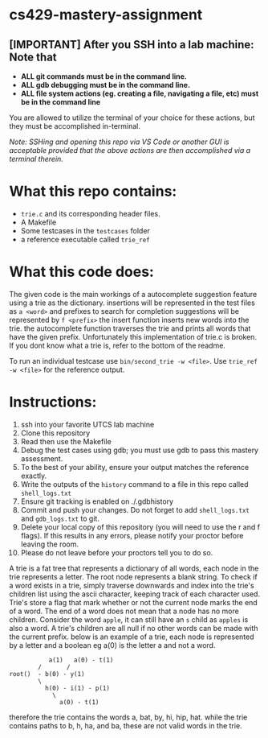 # cs429-mastery-assignment
## [IMPORTANT] After you SSH into a lab machine: Note that
- **ALL git commands must be in the command line.**
- **ALL gdb debugging must be in the command line.**
- **ALL file system actions (eg. creating a file, navigating a file, etc) must be in the command line**

You are allowed to utilize the terminal of your choice for these actions, but they must be accomplished in-terminal.

*Note: SSHing and opening *this* repo via VS Code or another GUI is acceptable provided that the above actions are then accomplished via a terminal therein.*

# What this repo contains:
- `trie.c` and its corresponding header files.
- A Makefile
- Some testcases in the `testcases` folder
- a reference executable called `trie_ref`

# What this code does:
The given code is the main workings of a autocomplete suggestion feature using a trie as the dictionary. insertions will
be represented in the test files as `a <word>` and prefixes to search for completion suggestions will be represented by
`f <prefix>` the insert function inserts new words into the trie. the autocomplete function traverses the trie and
prints all words that have the given prefix. Unfortunately this implementation of trie.c is broken. If you dont know what
a trie is, refer to the bottom of the readme.

To run an individual testcase use
`bin/second_trie -w <file>`. Use `trie_ref -w <file>` for the reference output.

# Instructions:
1. ssh into your favorite UTCS lab machine
2. Clone this repository
3. Read then use the Makefile
4. Debug the test cases using gdb; you must use gdb to pass this mastery assessment.
5. To the best of your ability, ensure your output matches the reference exactly.
6. Write the outputs of the `history` command to a file in this repo called `shell_logs.txt`
7. Ensure git tracking is enabled on  ./.gdbhistory
8. Commit and push your changes. Do not forget to add `shell_logs.txt` and `gdb_logs.txt` to git.
9. Delete your local copy of this repository (you will need to use the r and f flags). If this results in any errors, please notify your proctor before leaving the room.
10. Please do not leave before your proctors tell you to do so.


A trie is a fat tree that represents a dictionary of all words, each node in the trie represents a letter.
The root node represents a blank string. To check if a word exists in a trie, simply traverse downwards and index into
the trie's children list using the ascii character, keeping track of each character used. Trie's store a flag that mark
whether or not the current node marks the end of a word. The end of a word does not mean that a node has no more children.
Consider the word `apple`, it can still have an `s` child as `apples` is also a word. A trie's children are all null if no
other words can be made with the current prefix. below is an example of a trie, each node is represented by a letter and
a boolean eg a(0) is the letter a and not a word.
```
           a(1)   a(0) - t(1)
        /       /
root()  - b(0) - y(1)
        \
          h(0) - i(1) - p(1)
            \
              a(0) - t(1)
```
therefore the trie contains the words a, bat, by, hi, hip, hat. while the trie contains paths to b, h, ha, and ba,
these are not valid words in the trie.